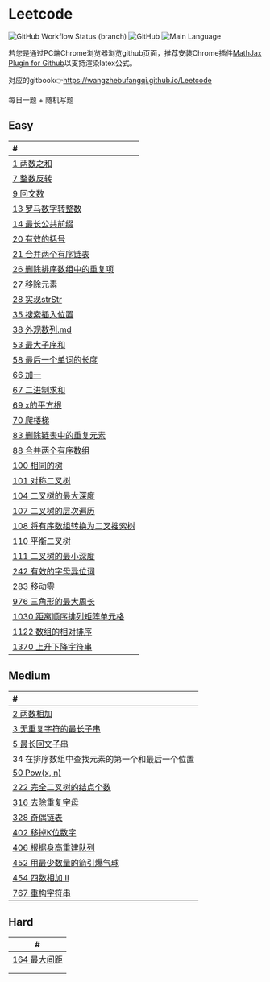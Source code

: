 # Leetcode

![GitHub Workflow Status (branch)](https://img.shields.io/github/workflow/status/wangzhebufangqi/Leetcode/auto-generate-gitbook/main) ![GitHub](https://img.shields.io/github/license/wangzhebufangqi/Leetcode) ![Main Language](https://img.shields.io/badge/Main%20Language-C%2B%2B-brightgreen)

若您是通过PC端Chrome浏览器浏览github页面，推荐安装Chrome插件[MathJax Plugin for Github](https://chrome.google.com/webstore/detail/mathjax-plugin-for-github/ioemnmodlmafdkllaclgeombjnmnbima)以支持渲染latex公式。

对应的gitbook:point_right:https://wangzhebufangqi.github.io/Leetcode

每日一题 + 随机写题

## Easy

| #                                                            |
| :----------------------------------------------------------- |
| [1 两数之和](https://github.com/wangzhebufangqi/Leetcode/blob/main/My%20Solution/Easy/1%20两数之和.md) |
| [7 整数反转](https://github.com/wangzhebufangqi/Leetcode/blob/main/My%20Solution/Easy/7%20整数反转.md) |
| [9 回文数](https://github.com/wangzhebufangqi/Leetcode/blob/main/My%20Solution/Easy/9%20回文数.md) |
| [13 罗马数字转整数](https://github.com/wangzhebufangqi/Leetcode/blob/main/My%20Solution/Easy/13%20罗马数字转整数.md) |
| [14 最长公共前缀](https://github.com/wangzhebufangqi/Leetcode/blob/main/My%20Solution/Easy/14%20最长公共前缀.md) |
| [20 有效的括号](https://github.com/wangzhebufangqi/Leetcode/blob/main/My%20Solution/Easy/20%20有效的括号.md) |
| [21 合并两个有序链表](https://github.com/wangzhebufangqi/Leetcode/blob/main/My%20Solution/Easy/21%20合并两个有序链表.md) |
| [26 删除排序数组中的重复项](https://github.com/wangzhebufangqi/Leetcode/blob/main/My%20Solution/Easy/26%20删除排序数组中的重复项.md) |
| [27 移除元素](https://github.com/wangzhebufangqi/Leetcode/blob/main/My%20Solution/Easy/27%20移除元素.md) |
| [28 实现strStr](https://github.com/wangzhebufangqi/Leetcode/blob/main/My%20Solution/Easy/28%20实现strStr.md) |
| [35 搜索插入位置](https://github.com/wangzhebufangqi/Leetcode/blob/main/My%20Solution/Easy/35%20搜索插入位置.md) |
| [38 外观数列.md](https://github.com/wangzhebufangqi/Leetcode/blob/main/My%20Solution/Easy/38%20外观数列.md) |
| [53 最大子序和](https://github.com/wangzhebufangqi/Leetcode/blob/main/My%20Solution/Easy/53%20最大子序和.md) |
| [58 最后一个单词的长度](https://github.com/wangzhebufangqi/Leetcode/blob/main/My%20Solution/Easy/58%20最后一个单词的长度.md) |
| [66 加一](https://github.com/wangzhebufangqi/Leetcode/blob/main/My%20Solution/Easy/66%20加一.md) |
| [67 二进制求和](https://github.com/wangzhebufangqi/Leetcode/blob/main/My%20Solution/Easy/67%20二进制求和.md) |
| [69 x的平方根](https://github.com/wangzhebufangqi/Leetcode/blob/main/My%20Solution/Easy/69%20x的平方根.md) |
| [70 爬楼梯](https://github.com/wangzhebufangqi/Leetcode/blob/main/My%20Solution/Easy/70%20爬楼梯.md) |
| [83 删除链表中的重复元素](https://github.com/wangzhebufangqi/Leetcode/blob/main/My%20Solution/Easy/83%20删除链表中的重复元素.md) |
| [88 合并两个有序数组](https://github.com/wangzhebufangqi/Leetcode/blob/main/My%20Solution/Easy/88%20合并两个有序数组.md) |
| [100 相同的树](https://github.com/wangzhebufangqi/Leetcode/blob/main/My%20Solution/Easy/100%20相同的树.md) |
| [101 对称二叉树](https://github.com/wangzhebufangqi/Leetcode/blob/main/My%20Solution/Easy/101%20对称二叉树.md) |
| [104 二叉树的最大深度](https://github.com/wangzhebufangqi/Leetcode/blob/main/My%20Solution/Easy/104%20二叉树的最大深度.md) |
| [107 二叉树的层次遍历](https://github.com/wangzhebufangqi/Leetcode/blob/main/My%20Solution/Easy/107%20二叉树的层次遍历.md) |
| [108 将有序数组转换为二叉搜索树](https://github.com/wangzhebufangqi/Leetcode/blob/main/My%20Solution/Easy/108%20将有序数组转换为二叉搜索树.md) |
| [110 平衡二叉树](https://github.com/wangzhebufangqi/Leetcode/blob/main/My%20Solution/Easy/110%20平衡二叉树.md) |
| [111 二叉树的最小深度](https://github.com/wangzhebufangqi/Leetcode/blob/main/My%20Solution/Easy/111%20二叉树的最小深度.md) |
| [242 有效的字母异位词](https://github.com/wangzhebufangqi/Leetcode/blob/main/My%20Solution/Easy/242%20有效的字母异位词.md) |
| [283 移动零](https://github.com/wangzhebufangqi/Leetcode/blob/main/My%20Solution/Easy/283%20移动零.md) |
| [976 三角形的最大周长](https://github.com/wangzhebufangqi/Leetcode/blob/main/My%20Solution/Easy/976%20三角形的最大周长.md) |
| [1030 距离顺序排列矩阵单元格](https://github.com/wangzhebufangqi/Leetcode/blob/main/My%20Solution/Easy/1030%20距离顺序排列矩阵单元格.md) |
| [1122 数组的相对排序](https://github.com/wangzhebufangqi/Leetcode/blob/main/My%20Solution/Easy/1122%20数组的相对排序.md) |
| [1370 上升下降字符串](https://github.com/wangzhebufangqi/Leetcode/blob/main/My%20Solution/Easy/1370%20上升下降字符串.md) |

## Medium

| #                                                            |
| :----------------------------------------------------------- |
| [2 两数相加](https://github.com/wangzhebufangqi/Leetcode/blob/main/My%20Solution/Medium/2%20两数相加.md) |
| [3 无重复字符的最长子串](https://github.com/wangzhebufangqi/Leetcode/blob/main/My%20Solution/Medium/3%20无重复字符的最长子串.md) |
| [5 最长回文子串](https://github.com/wangzhebufangqi/Leetcode/blob/main/My%20Solution/Medium/5%20最长回文子串.md) |
| 34 在排序数组中查找元素的第一个和最后一个位置                |
| [50 Pow(x, n)](https://github.com/wangzhebufangqi/Leetcode/blob/main/My%20Solution/Medium/50%20Pow%20x%2C%20n%20.md) |
| [222 完全二叉树的结点个数](https://github.com/wangzhebufangqi/Leetcode/blob/main/My%20Solution/Medium/222%20完全二叉树的结点个数.md) |
| [316 去除重复字母](https://github.com/wangzhebufangqi/Leetcode/blob/main/My%20Solution/Medium/316%20去除重复字母.md) |
| [328 奇偶链表](https://github.com/wangzhebufangqi/Leetcode/blob/main/My%20Solution/Medium/328%20奇偶链表.md) |
| [402 移掉K位数字](https://github.com/wangzhebufangqi/Leetcode/blob/main/My%20Solution/Medium/402%20移掉K位数字.md) |
| [406 根据身高重建队列](https://github.com/wangzhebufangqi/Leetcode/blob/main/My%20Solution/Medium/406%20根据身高重建队列.md) |
| [452 用最少数量的箭引爆气球](https://github.com/wangzhebufangqi/Leetcode/blob/main/My%20Solution/Medium/452%20用最少数量的箭引爆气球.md) |
| [454 四数相加 II](https://github.com/wangzhebufangqi/Leetcode/blob/main/My%20Solution/Medium/454%20四数相加%20II.md) |
| [767 重构字符串](https://github.com/wangzhebufangqi/Leetcode/blob/main/My%20Solution/Medium/767%20重构字符串.md) |

## Hard

| #                                                            |
| ------------------------------------------------------------ |
| [164 最大间距](https://github.com/wangzhebufangqi/Leetcode/blob/main/My%20Solution/Hard/164%20最大间距.md) |
|                                                              |
|                                                              |

